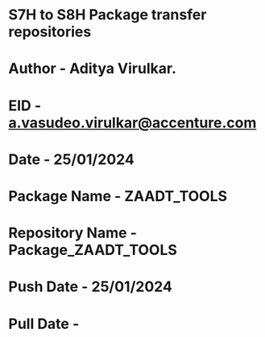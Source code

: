 # S7H to S8H Package transfer repositories
# Author - Aditya Virulkar.
# EID - a.vasudeo.virulkar@accenture.com
# Date - 25/01/2024

# Package Name - ZAADT_TOOLS
# Repository Name - Package_ZAADT_TOOLS

# Push Date - 25/01/2024
# Pull Date - 
